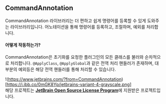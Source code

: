 ## CommandAnnotation<br>

CommandAnnotation 라이브러리는 더 편하고 쉽게 명령어를 등록할 수 있게 도와주는 라이브러리입니다.
어노테이션을 통해 명령어를 등록하고, 조절하며, 예외를 처리합니다.


#### 어떻게 작동하는가?
CommandAnnotation은 초기화를 요청한 플러그인의 모든 클래스를 불러와 순차적으로 처리합니다.
`@ApplyClass`, `@ApplyGlobal`과 같은 전역 처리 핸들러가 존재하며, 대부분의 예외등은 해당 전역 핸들러를 통해 처리할 수 있습니다.

!(https://www.jetbrains.com/?from=CommandAnnotation)[https://i.ibb.co/0mGK8Yp/jetbrains-variant-4-grayscale.png]<br>
해당 프로젝트는 <b>[JetBrain Open Source License Program](https://www.jetbrains.com/community/opensource/#support)</b>에 지원받은 프로젝트입니다.
